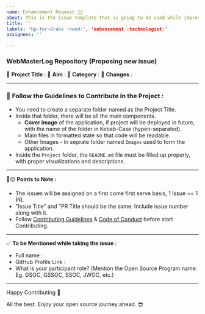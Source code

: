 ```yaml
---
name: Enhancement Request 🧑‍💻
about: This is the issue template that is going to be used while improving any styling or documentation of the project in this repo.
title: ''
labels: 'Up-for-Grabs :hand:', 'enhancement :technologist:'
assignees: ''

---
```


### WebMasterLog Repository (Proposing new issue)
:red_circle: **Project Title** :
:red_circle: **Aim** :
:red_circle: **Category** :  <!-- Category of the project: Angular, CSS, NextJS, NodeJS, React, Vanilla, VueJS, etc. -->
:red_circle: **Changes** : <!-- Enlist those changes you want to do. -->

***********************************************************************
### 📍 **Follow the Guidelines to Contribute in the Project :**
* You need to create a separate folder named as the Project Title.
* Inside that folder, there will be all the main components.
   * **Cover image** of the application, if project will be deployed in future, with the name of the folder in Kebab-Case (hypen-separated).
   * Main files in formatted state so that code will be readable.
   * Other Images - In seprate folder named `Images` used to form the application.
* Inside the `Project` folder, the `README.md` file must be filled up properly, with proper visualizations and descriptions.

***********************************************************************
:red_circle::yellow_circle: **Points to Note :**

- The issues will be assigned on a first come first serve basis, 1 Issue == 1 PR.
- "Issue Title" and "PR Title should be the same. Include issue number along with it.
- Follow [Contributing Guidelines](https://github.com/Avdhesh-Varshney/WebMasterLog/blob/main/CONTRIBUTING.md) & [Code of Conduct](https://github.com/Avdhesh-Varshney/WebMasterLog/blob/main/CODE_OF_CONDUCT.md) before start Contributing.

***********************************************************************
:white_check_mark: **To be Mentioned while taking the issue :**
- Full name : 
- GitHub Profile Link : 
- What is your participant role? (Mention the Open Source Program name. Eg. GSOC, GSSOC, SSOC, JWOC, etc.)

***********************************************************************
Happy Contributing 🚀 

All the best. Enjoy your open source journey ahead. 😎
